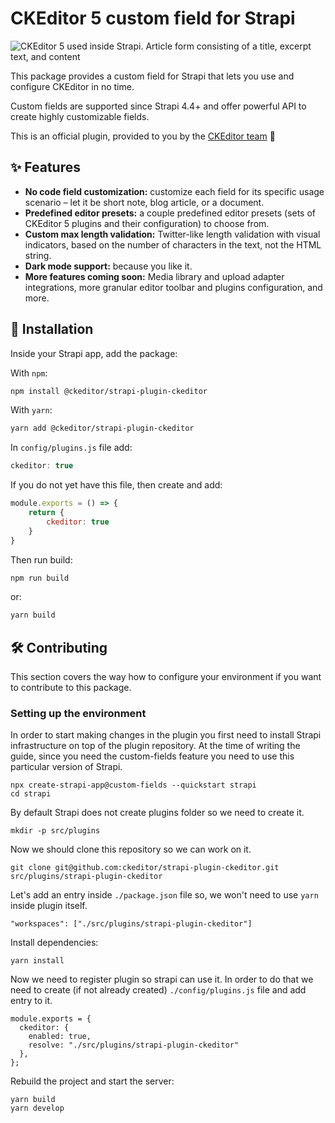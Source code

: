 # CKEditor 5 custom field for Strapi

<img src="https://user-images.githubusercontent.com/156149/192792402-4bb1e040-6f8c-49be-af90-fd35fd3a4c66.png" alt="CKEditor 5 used inside Strapi. Article form consisting of a title, excerpt text, and content">

This package provides a custom field for Strapi that lets you use and configure CKEditor in no time.

Custom fields are supported since Strapi 4.4+ and offer powerful API to create highly customizable fields.

This is an official plugin, provided to you by the [CKEditor team](https://ckeditor.com) 👋

## <a id="features"></a>✨ Features

* **No code field customization:** customize each field for its specific usage scenario – let it be short note, blog article, or a document.
* **Predefined editor presets:** a couple predefined editor presets (sets of CKEditor 5 plugins and their configuration) to choose from.
* **Custom max length validation:** Twitter-like length validation with visual indicators, based on the number of characters in the text, not the HTML string.
* **Dark mode support:** because you like it.
* **More features coming soon:** Media library and upload adapter integrations, more granular editor toolbar and plugins configuration, and more.

## <a id="installation"></a>🔧 Installation

Inside your Strapi app, add the package:

With `npm`:

```bash
npm install @ckeditor/strapi-plugin-ckeditor
```

With `yarn`:

```bash
yarn add @ckeditor/strapi-plugin-ckeditor
```

In `config/plugins.js` file add:

```js
ckeditor: true
```

If you do not yet have this file, then create and add:

```js
module.exports = () => {
    return {
        ckeditor: true
    }
}
```

Then run build:

```bash
npm run build
```

or:

```bash
yarn build
```

## <a id="contributing"></a>🛠 Contributing

This section covers the way how to configure your environment if you want to contribute to this package.

### Setting up the environment

In order to start making changes in the plugin you first need to install Strapi infrastructure on top of the plugin repository. At the time of writing the guide, since you need the custom-fields feature you need to use this particular version of Strapi.

```
npx create-strapi-app@custom-fields --quickstart strapi
cd strapi
```

By default Strapi does not create plugins folder so we need to create it.

```
mkdir -p src/plugins
```

Now we should clone this repository so we can work on it.

```
git clone git@github.com:ckeditor/strapi-plugin-ckeditor.git src/plugins/strapi-plugin-ckeditor
```

Let's add an entry inside `./package.json` file so, we won't need to use `yarn` inside plugin itself.

```
"workspaces": ["./src/plugins/strapi-plugin-ckeditor"]
```

Install dependencies:

```
yarn install
```

Now we need to register plugin so strapi can use it. In order to do that we need
to create (if not already created) `./config/plugins.js` file and add entry to it.

```
module.exports = {
  ckeditor: {
    enabled: true,
    resolve: "./src/plugins/strapi-plugin-ckeditor"
  },
};
```

Rebuild the project and start the server:

```
yarn build
yarn develop
```
